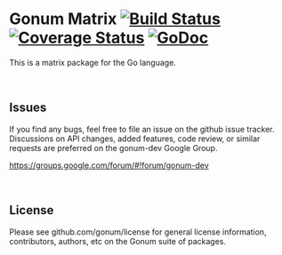 # Gonum Matrix  [![Build Status](https://travis-ci.org/gonum/matrix.svg?branch=master)](https://travis-ci.org/gonum/matrix) [![Coverage Status](https://coveralls.io/repos/gonum/matrix/badge.svg?branch=master&service=github)](https://coveralls.io/github/gonum/matrix?branch=master) [![GoDoc](https://godoc.org/github.com/gonum/matrix?status.svg)](https://godoc.org/github.com/gonum/matrix)

This is a matrix package for the Go language.

<br/>

## Issues

If you find any bugs, feel free to file an issue on the github issue tracker. Discussions on API changes, added features, code review, or similar requests are preferred on the gonum-dev Google Group.

https://groups.google.com/forum/#!forum/gonum-dev

<br/>

## License

Please see github.com/gonum/license for general license information, contributors, authors, etc on the Gonum suite of packages.
